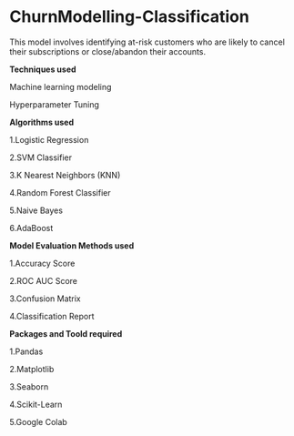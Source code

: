# ChurnModelling-Classification

This model involves identifying at-risk customers who are likely to cancel their subscriptions or close/abandon their accounts.



**Techniques used**

Machine learning modeling

Hyperparameter Tuning


**Algorithms used**

1.Logistic Regression

2.SVM Classifier

3.K Nearest Neighbors (KNN)

4.Random Forest Classifier

5.Naive Bayes

6.AdaBoost


**Model Evaluation Methods used**

1.Accuracy Score

2.ROC AUC Score

3.Confusion Matrix

4.Classification Report


**Packages and Toold required**

1.Pandas

2.Matplotlib

3.Seaborn

4.Scikit-Learn

5.Google Colab

